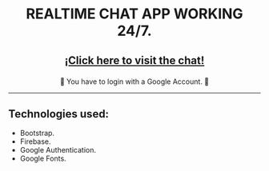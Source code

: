 <div align="center">

<strong><h1>REALTIME CHAT APP WORKING 24/7.</h1></strong>

<h2> 

[¡Click here to visit the chat!](https://chat-realtime-firebase-js.netlify.app/)

</h2>

🔐 You have to login with a Google Account. 🔐

</div>
<hr>

## Technologies used:


- Bootstrap.
- Firebase.
- Google Authentication.
- Google Fonts.